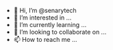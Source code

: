 - 👋 Hi, I’m @senarytech
- 👀 I’m interested in ...
- 🌱 I’m currently learning ...
- 💞️ I’m looking to collaborate on ...
- 📫 How to reach me ...

<!---
senarytech/senarytech is a ✨ special ✨ repository because its `README.md` (this file) appears on your GitHub profile.
You can click the Preview link to take a look at your changes.
--->
